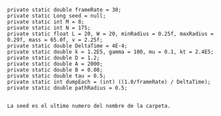     private static double frameRate = 30;
    private static Long seed = null;
    private static int M = 8;
    private static int N = 175;
    private static float L = 20, W = 20, minRadius = 0.25f, maxRadius = 0.29f, mass = 65.0f, v = 2.25f;
    private static double DeltaTime = 4E-4;
    private static double k = 1.2E5, gamma = 100, mu = 0.1, kt = 2.4E5;
    private static double D = 1.2;
    private static double A = 2000;
    private static double B = 0.08;
    private static double tau = 0.5;
    private static int dumpEach = (int) ((1.0/frameRate) / DeltaTime);
    private static double pathRadius = 0.5;
	
	
	La seed es el ultimo numero del nombre de la carpeta.